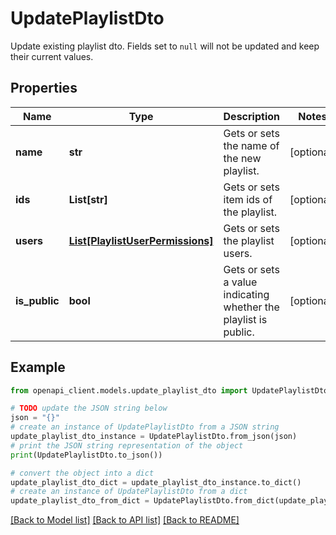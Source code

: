 # UpdatePlaylistDto

Update existing playlist dto. Fields set to `null` will not be updated and keep their current values.

## Properties

Name | Type | Description | Notes
------------ | ------------- | ------------- | -------------
**name** | **str** | Gets or sets the name of the new playlist. | [optional] 
**ids** | **List[str]** | Gets or sets item ids of the playlist. | [optional] 
**users** | [**List[PlaylistUserPermissions]**](PlaylistUserPermissions.md) | Gets or sets the playlist users. | [optional] 
**is_public** | **bool** | Gets or sets a value indicating whether the playlist is public. | [optional] 

## Example

```python
from openapi_client.models.update_playlist_dto import UpdatePlaylistDto

# TODO update the JSON string below
json = "{}"
# create an instance of UpdatePlaylistDto from a JSON string
update_playlist_dto_instance = UpdatePlaylistDto.from_json(json)
# print the JSON string representation of the object
print(UpdatePlaylistDto.to_json())

# convert the object into a dict
update_playlist_dto_dict = update_playlist_dto_instance.to_dict()
# create an instance of UpdatePlaylistDto from a dict
update_playlist_dto_from_dict = UpdatePlaylistDto.from_dict(update_playlist_dto_dict)
```
[[Back to Model list]](../README.md#documentation-for-models) [[Back to API list]](../README.md#documentation-for-api-endpoints) [[Back to README]](../README.md)


